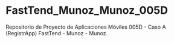 # FastTend_Munoz_Munoz_005D
Repositorio de Proyecto de Aplicaciones Móviles 005D - Caso A (RegistrApp) FastTend - Munoz - Munoz.